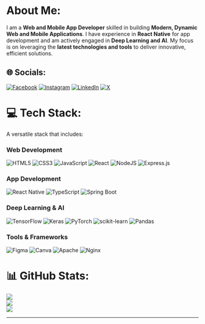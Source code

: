 # About Me:
I am a **Web and Mobile App Developer** skilled in building **Modern, Dynamic Web and Mobile Applications**. I have experience in **React Native** for app development and am actively engaged in **Deep Learning and AI**. My focus is on leveraging the **latest technologies and tools** to deliver innovative, efficient solutions.

## 🌐 Socials:
[![Facebook](https://img.shields.io/badge/Facebook-%231877F2.svg?logo=Facebook&logoColor=white)](https://facebook.com/shoaibkhan.mahar.7) [![Instagram](https://img.shields.io/badge/Instagram-%23E4405F.svg?logo=Instagram&logoColor=white)](https://instagram.com/shoaib.1319) [![LinkedIn](https://img.shields.io/badge/LinkedIn-%230077B5.svg?logo=linkedin&logoColor=white)](https://linkedin.com/in/muhammad-shoaib1319) [![X](https://img.shields.io/badge/X-black.svg?logo=X&logoColor=white)](https://x.com/shoaib6875)

# 💻 Tech Stack:
A versatile stack that includes:

### Web Development
![HTML5](https://img.shields.io/badge/html5-%23E34F26.svg?style=for-the-badge&logo=html5&logoColor=white) ![CSS3](https://img.shields.io/badge/css3-%231572B6.svg?style=for-the-badge&logo=css3&logoColor=white) ![JavaScript](https://img.shields.io/badge/javascript-%23323330.svg?style=for-the-badge&logo=javascript&logoColor=%23F7DF1E) ![React](https://img.shields.io/badge/react-%2320232a.svg?style=for-the-badge&logo=react&logoColor=%2361DAFB) ![NodeJS](https://img.shields.io/badge/node.js-6DA55F?style=for-the-badge&logo=node.js&logoColor=white) ![Express.js](https://img.shields.io/badge/express.js-%23404d59.svg?style=for-the-badge&logo=express&logoColor=%2361DAFB)

### App Development
![React Native](https://img.shields.io/badge/react%20native-%2320232a.svg?style=for-the-badge&logo=react&logoColor=%2361DAFB) ![TypeScript](https://img.shields.io/badge/typescript-%23007ACC.svg?style=for-the-badge&logo=typescript&logoColor=white) ![Spring Boot](https://img.shields.io/badge/springboot-%236DB33F.svg?style=for-the-badge&logo=springboot&logoColor=white)


### Deep Learning & AI
![TensorFlow](https://img.shields.io/badge/TensorFlow-%23FF6F00.svg?style=for-the-badge&logo=TensorFlow&logoColor=white) ![Keras](https://img.shields.io/badge/Keras-%23D00000.svg?style=for-the-badge&logo=Keras&logoColor=white) ![PyTorch](https://img.shields.io/badge/PyTorch-%23EE4C2C.svg?style=for-the-badge&logo=PyTorch&logoColor=white) ![scikit-learn](https://img.shields.io/badge/scikit--learn-%23F7931E.svg?style=for-the-badge&logo=scikit-learn&logoColor=white) ![Pandas](https://img.shields.io/badge/pandas-%23150458.svg?style=for-the-badge&logo=pandas&logoColor=white)

### Tools & Frameworks
![Figma](https://img.shields.io/badge/figma-%23F24E1E.svg?style=for-the-badge&logo=figma&logoColor=white) ![Canva](https://img.shields.io/badge/Canva-%2300C4CC.svg?style=for-the-badge&logo=Canva&logoColor=white) ![Apache](https://img.shields.io/badge/apache-%23D42029.svg?style=for-the-badge&logo=apache&logoColor=white) ![Nginx](https://img.shields.io/badge/nginx-%23009639.svg?style=for-the-badge&logo=nginx&logoColor=white)

# 📊 GitHub Stats:
![](https://github-readme-stats.vercel.app/api?username=shobi1319&theme=react&hide_border=false&include_all_commits=true&count_private=false)<br/>
![](https://github-readme-streak-stats.herokuapp.com/?user=shobi1319&theme=react&hide_border=false)<br/>
![](https://github-readme-stats.vercel.app/api/top-langs/?username=shobi1319&theme=react&hide_border=false&include_all_commits=true&count_private=false&layout=compact)

---

